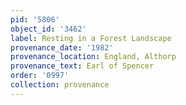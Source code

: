 ```yaml
---
pid: '5806'
object_id: '3462'
label: Resting in a Forest Landscape
provenance_date: '1982'
provenance_location: England, Althorp
provenance_text: Earl of Spencer
order: '0997'
collection: provenance
---
```

